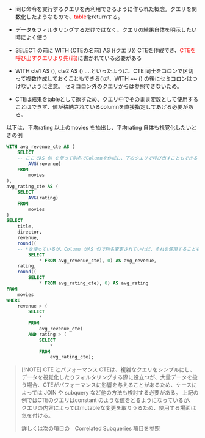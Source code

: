 

- 同じ命令を実行するクエリを再利用できるように作られた概念。クエリを関数化したようなもので、<font color="#ff0000">table</font>をreturnする。

- データをフィルタリングするだけではなく、クエリの結果自体を明示したい時によく使う

- SELECT の前に WITH {CTEの名前} AS ({クエリ}) CTEを作成でき、<font color="#ff0000">CTEを呼び出すクエリより先(前)</font>に書かれている必要がある

- WITH cte1 AS (), cte2 AS () ....といったように、CTE 同士をコロンで区切って複数作成しておくこともできる()が、WITH ~~ () の後にセミコロンはつけないように注意。
   セミコロン外のクエリからは参照できないため。

- CTEは結果をtableとして返すため、クエリ中でそのまま変数として使用することはできず、値が格納されているcolumnを直接指定してあげる必要がある。


以下は、平均rating 以上のmovies を抽出し、平均rating 自体も視覚化したいときの例

```sql
WITH avg_revenue_cte AS (
	SELECT
	-- ここでAS 句 を使って別名でColumnを作成し、下のクエリで呼び出すこともできる
		AVG(revenue) 
	FROM
		movies
),
avg_rating_cte AS (
	SELECT
		AVG(rating)
	FROM
		movies
)
SELECT
	title,
	director,
	revenue,
	round((
	-- *を使っているが、Column がAS 句で別名変更されていれば、それを使用することもできる
		SELECT
			* FROM avg_revenue_cte), 0) AS avg_revenue,
	rating,
	round((
		SELECT
			* FROM avg_rating_cte), 0) AS avg_rating
FROM
	movies
WHERE
	revenue > (
		SELECT
			*
		FROM
			avg_revenue_cte)
		AND rating > (
			SELECT
				*
			FROM
				avg_rating_cte);

```


> [!NOTE] CTE とパフォーマンス
> CTEは、複雑なクエリをシンプルにし、データを視覚化したりフィルタリングする際に役立つが、大量データを扱う場合、CTEがパフォーマンスに影響を与えることがあるため、ケースによっては JOIN や subquery など他の方法も検討する必要がある。
> 上記の例ではCTEのクエリはconstant のような値をとるようになっているが、クエリの内容によってはmutableな変更を取りうるため、使用する場面は気を付ける。
> 
> 詳しくは次の項目の　Correlated Subqueries 項目を参照
